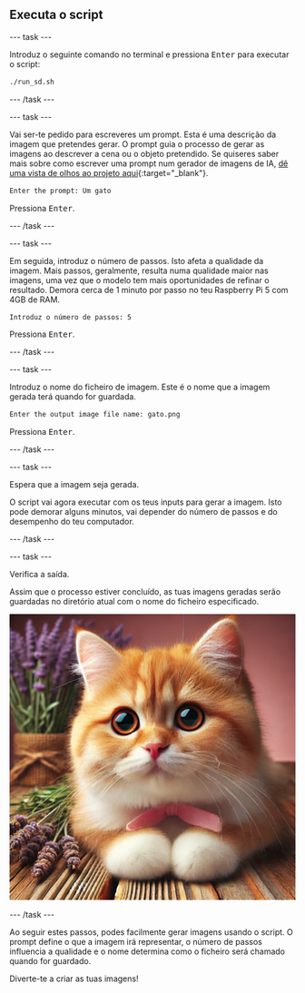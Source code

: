 ## Executa o script

\--- task ---

Introduz o seguinte comando no terminal e pressiona <kbd>Enter</kbd> para executar o script:

```bash
./run_sd.sh
```

\--- /task ---

\--- task ---

Vai ser-te pedido para escreveres um prompt. Esta é uma descrição da imagem que pretendes gerar. O prompt guia o processo de gerar as imagens ao descrever a cena ou o objeto pretendido. Se quiseres saber mais sobre como escrever uma prompt num gerador de imagens de IA, [dê uma vista de olhos ao projeto aqui](https://projects.raspberrypi.org/pt-PT/projects/ai-image-prompt/){:target="_blank"}.

```bash
Enter the prompt: Um gato
```

Pressiona <kbd>Enter</kbd>.

\--- /task ---

\--- task ---

Em seguida, introduz o número de passos. Isto afeta a qualidade da imagem. Mais passos, geralmente, resulta numa qualidade maior nas imagens, uma vez que o modelo tem mais oportunidades de refinar o resultado. Demora cerca de 1 minuto por passo no teu Raspberry Pi 5 com 4GB de RAM.

```bash
Introduz o número de passos: 5
```

Pressiona <kbd>Enter</kbd>.

\--- /task ---

\--- task ---

Introduz o nome do ficheiro de imagem. Este é o nome que a imagem gerada terá quando for guardada.

```bash
Enter the output image file name: gato.png
```

Pressiona <kbd>Enter</kbd>.

\--- /task ---

\--- task ---

Espera que a imagem seja gerada.

O script vai agora executar com os teus inputs para gerar a imagem. Isto pode demorar alguns minutos, vai depender do número de passos e do desempenho do teu computador.

\--- /task ---

\--- task ---

Verifica a saída.

Assim que o processo estiver concluído, as tuas imagens geradas serão guardadas no diretório atual com o nome do ficheiro especificado.

![Um gatinho laranja e branco com olhos grandes e expressivos, com um nariz cor-de-rosa, e está sentado numa superfície de madeira. O gatinho tem um laço cor-de-rosa à volta do pescoço. No fundo, estão ramos de alfazema e um ramo de alfazema envolto em serapilheira, sobre um fundo rosa suave.](images/cat.jpg)

\--- /task ---

Ao seguir estes passos, podes facilmente gerar imagens usando o script. O prompt define o que a imagem irá representar, o número de passos influencia a qualidade e o nome determina como o ficheiro será chamado quando for guardado.

Diverte-te a criar as tuas imagens!
